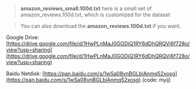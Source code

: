 > **amazon_reviews_small.100d.txt** here is a small set of amazon_reviews.100d.txt, 
which is customized for the dataset

> You can also download the **amazon_reviews.100d.txt** if you want.

Google Drive: [https://drive.google.com/file/d/1HwPLnMaJ0GODjQ1RY6dDhQRQVi6f728o/view?usp=sharing](https://drive.google.com/file/d/1HwPLnMaJ0GODjQ1RY6dDhQRQVi6f728o/view?usp=sharing)

Baidu Netdisk: [https://pan.baidu.com/s/1wSa08vnBGLbiAnmq52xosg](https://pan.baidu.com/s/1wSa08vnBGLbiAnmq52xosg) (code: myij)
